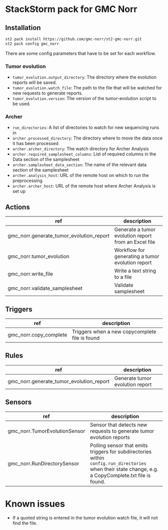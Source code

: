 # StackStorm pack for GMC Norr

## Installation

```bash
st2 pack install https://github.com/gmc-norr/st2-gmc-norr.git
st2 pack config gmc_norr
```

There are some config parameters that have to be set for each workflow.

### Tumor evolution

- `tumor_evolution.output_directory`: The directory where the evolution reports will be saved.
- `tumor_evolution.watch_file`: The path to the file that will be watched for new requests to generate reports.
- `tumor_evolution.version`: The version of the tumor-evolution script to be used.

### Archer

- `run_directories`: A list of directories to watch for new sequencing runs in
- `archer.processed_directory`: The directory where to move the data once it has been processed
- `archer.archer_directory`: The watch directory for Archer Analysis
- `archer.required_samplesheet_columns`: List of required columns in the Data section of the samplesheet
- `archer.samplesheet_data_section`: The name of the relevant data section of the samplesheet
- `archer.analysis_host`: URL of the remote host on which to run the preprocessing
- `archer.archer_host`: URL of the remote host where Archer Analysis is set up

## Actions

ref                                      | description
-----------------------------------------|------------------------------------------
gmc_norr.generate_tumor_evolution_report | Generate a tumor evolution report from an Excel file
gmc_norr.tumor_evolution                 | Workflow for generating a tumor evolution report
gmc_norr.write_file                      | Write a text string to a file
gmc_norr.validate_samplesheet            | Validate samplesheet

## Triggers

ref                                      | description
-----------------------------------------|------------------------------------------
gmc_norr.copy_complete                   | Triggers when a new copycomplete file is found

## Rules

ref                                      | description
-----------------------------------------|---------------------------------
gmc_norr.generate_tumor_evolution_report | Generate tumor evolution report

## Sensors

ref                                      | description
-----------------------------------------|---------------------------------
gmc_norr.TumorEvolutionSensor            | Sensor that detects new requests to generate tumor evolution reports
gmc_norr.RunDirectorySensor              | Polling sensor that emits triggers for subdirectories within `config.run_directories` when their state change, e.g. a CopyComplete.txt file is found.

# Known issues

- If a quoted string is entered in the tumor evolution watch file, it will not find the file.
